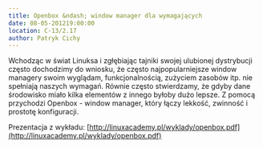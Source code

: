 ```yaml
---
title: Openbox &ndash; window manager dla wymagających
date: 08-05-201219:00:00
location: C-13/2.17
author: Patryk Cichy
---
```

Wchodząc w świat Linuksa i zgłębiając tajniki swojej ulubionej dystrybucji często dochodzimy do wniosku, że często najpopularniejsze window managery swoim wyglądam, funkcjonalnością, zużyciem zasobów itp. nie spełniają naszych wymagań.
Równie często stwierdzamy, że gdyby dane środowisko miało kilka elementów z innego byłoby dużo lepsze.
Z pomocą przychodzi Openbox - window manager, który łączy lekkość, zwinność i prostotę konfiguracji.

Prezentacja z wykładu: [http://linuxacademy.pl/wyklady/openbox.pdf](http://linuxacademy.pl/wyklady/openbox.pdf)
